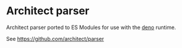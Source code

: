 # Architect parser
Architect parser ported to ES Modules for use with the [deno](https://deno.land) runtime.

See https://github.com/architect/parser
